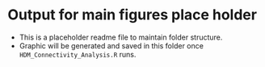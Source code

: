 # Output for main figures place holder

- This is a placeholder readme file to maintain folder structure.
- Graphic will be generated and saved in this folder once `HDM_Connectivity_Analysis.R` runs.
